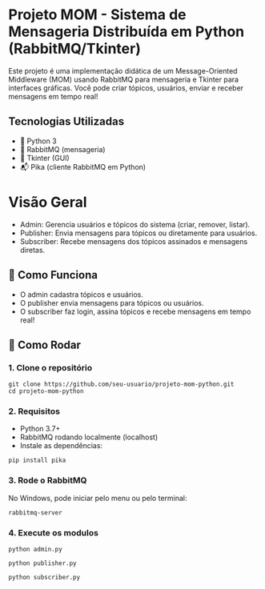 # Projeto MOM - Sistema de Mensageria Distribuída em Python (RabbitMQ/Tkinter)

Este projeto é uma implementação didática de um Message-Oriented Middleware (MOM) usando RabbitMQ para mensageria e Tkinter para interfaces gráficas. Você pode criar tópicos, usuários, enviar e receber mensagens em tempo real!

##  Tecnologias Utilizadas
- 🐍 Python 3
- 🐇 RabbitMQ (mensageria)
- 🎨 Tkinter (GUI)
- 📬 Pika (cliente RabbitMQ em Python)

# Visão Geral
- Admin: Gerencia usuários e tópicos do sistema (criar, remover, listar).
- Publisher: Envia mensagens para tópicos ou diretamente para usuários.
- Subscriber: Recebe mensagens dos tópicos assinados e mensagens diretas.

## 🚦 Como Funciona
- O admin cadastra tópicos e usuários.
- O publisher envia mensagens para tópicos ou usuários.
- O subscriber faz login, assina tópicos e recebe mensagens em tempo real!

## 🚀 Como Rodar
### 1. Clone o repositório

```
git clone https://github.com/seu-usuario/projeto-mom-python.git
cd projeto-mom-python
```
### 2. Requisitos
- Python 3.7+
- RabbitMQ rodando localmente (localhost)
- Instale as dependências:
```
pip install pika
```
### 3. Rode o RabbitMQ
No Windows, pode iniciar pelo menu ou pelo terminal:
```
rabbitmq-server
```
### 4. Execute os modulos

```
python admin.py
```

```
python publisher.py
```
```
python subscriber.py
```
